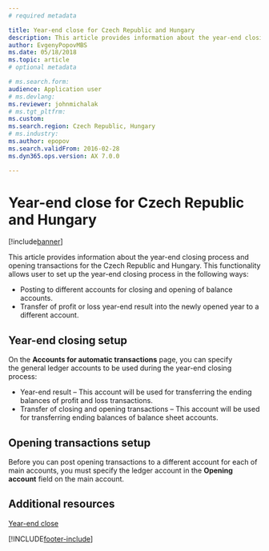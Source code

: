 ```yaml
---
# required metadata

title: Year-end close for Czech Republic and Hungary
description: This article provides information about the year-end closing process and opening transactions for the Czech Republic and Hungary.
author: EvgenyPopovMBS
ms.date: 05/18/2018
ms.topic: article
# optional metadata

# ms.search.form:  
audience: Application user
# ms.devlang: 
ms.reviewer: johnmichalak
# ms.tgt_pltfrm: 
ms.custom:
ms.search.region: Czech Republic, Hungary
# ms.industry: 
ms.author: epopov
ms.search.validFrom: 2016-02-28
ms.dyn365.ops.version: AX 7.0.0

---
```


# Year-end close for Czech Republic and Hungary
[!include[banner](../../includes/banner.md)]

This article provides information about the year-end closing process and opening transactions for the Czech Republic and Hungary. This functionality allows user to set up the year-end closing process in the following ways:

-    Posting to different accounts for closing and opening of balance accounts.
-    Transfer of profit or loss year-end result into the newly opened year to a different account.

## Year-end closing setup
On the **Accounts for automatic transactions** page, you can specify the general ledger accounts to be used during the year-end closing process:

-   Year-end result – This account will be used for transferring the ending balances of profit and loss transactions.
-   Transfer of closing and opening transactions – This account will be used for transferring ending balances of balance sheet accounts.

## Opening transactions setup
Before you can post opening transactions to a different account for each of main accounts, you must specify the ledger account in the **Opening account** field on the main account.

## Additional resources
[Year-end close](../../general-ledger/year-end-close.md)


[!INCLUDE[footer-include](../../../includes/footer-banner.md)]